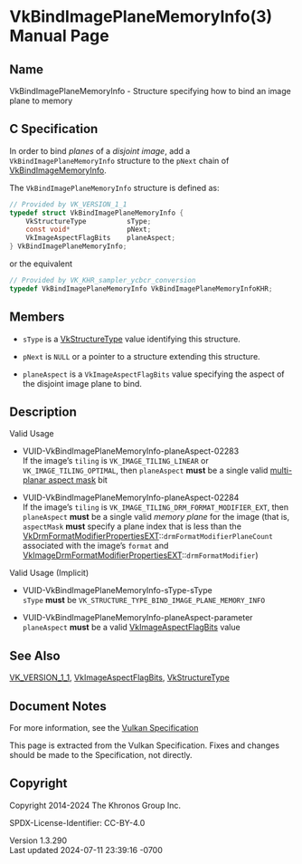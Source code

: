 # VkBindImagePlaneMemoryInfo(3) Manual Page

## Name

VkBindImagePlaneMemoryInfo - Structure specifying how to bind an image
plane to memory



## <a href="#_c_specification" class="anchor"></a>C Specification

In order to bind *planes* of a *disjoint image*, add a
`VkBindImagePlaneMemoryInfo` structure to the `pNext` chain of
[VkBindImageMemoryInfo](https://registry.khronos.org/vulkan/specs/1.3-extensions/man/html/VkBindImageMemoryInfo.html).

The `VkBindImagePlaneMemoryInfo` structure is defined as:

``` c
// Provided by VK_VERSION_1_1
typedef struct VkBindImagePlaneMemoryInfo {
    VkStructureType          sType;
    const void*              pNext;
    VkImageAspectFlagBits    planeAspect;
} VkBindImagePlaneMemoryInfo;
```

or the equivalent

``` c
// Provided by VK_KHR_sampler_ycbcr_conversion
typedef VkBindImagePlaneMemoryInfo VkBindImagePlaneMemoryInfoKHR;
```

## <a href="#_members" class="anchor"></a>Members

- `sType` is a [VkStructureType](https://registry.khronos.org/vulkan/specs/1.3-extensions/man/html/VkStructureType.html) value identifying
  this structure.

- `pNext` is `NULL` or a pointer to a structure extending this
  structure.

- `planeAspect` is a `VkImageAspectFlagBits` value specifying the aspect
  of the disjoint image plane to bind.

## <a href="#_description" class="anchor"></a>Description

Valid Usage

- <a href="#VUID-VkBindImagePlaneMemoryInfo-planeAspect-02283"
  id="VUID-VkBindImagePlaneMemoryInfo-planeAspect-02283"></a>
  VUID-VkBindImagePlaneMemoryInfo-planeAspect-02283  
  If the image’s `tiling` is `VK_IMAGE_TILING_LINEAR` or
  `VK_IMAGE_TILING_OPTIMAL`, then `planeAspect` **must** be a single
  valid <a
  href="https://registry.khronos.org/vulkan/specs/1.3-extensions/html/vkspec.html#formats-planes-image-aspect"
  target="_blank" rel="noopener">multi-planar aspect mask</a> bit

- <a href="#VUID-VkBindImagePlaneMemoryInfo-planeAspect-02284"
  id="VUID-VkBindImagePlaneMemoryInfo-planeAspect-02284"></a>
  VUID-VkBindImagePlaneMemoryInfo-planeAspect-02284  
  If the image’s `tiling` is `VK_IMAGE_TILING_DRM_FORMAT_MODIFIER_EXT`,
  then `planeAspect` **must** be a single valid *memory plane* for the
  image (that is, `aspectMask` **must** specify a plane index that is
  less than the
  [VkDrmFormatModifierPropertiesEXT](https://registry.khronos.org/vulkan/specs/1.3-extensions/man/html/VkDrmFormatModifierPropertiesEXT.html)::`drmFormatModifierPlaneCount`
  associated with the image’s `format` and
  [VkImageDrmFormatModifierPropertiesEXT](https://registry.khronos.org/vulkan/specs/1.3-extensions/man/html/VkImageDrmFormatModifierPropertiesEXT.html)::`drmFormatModifier`)

Valid Usage (Implicit)

- <a href="#VUID-VkBindImagePlaneMemoryInfo-sType-sType"
  id="VUID-VkBindImagePlaneMemoryInfo-sType-sType"></a>
  VUID-VkBindImagePlaneMemoryInfo-sType-sType  
  `sType` **must** be `VK_STRUCTURE_TYPE_BIND_IMAGE_PLANE_MEMORY_INFO`

- <a href="#VUID-VkBindImagePlaneMemoryInfo-planeAspect-parameter"
  id="VUID-VkBindImagePlaneMemoryInfo-planeAspect-parameter"></a>
  VUID-VkBindImagePlaneMemoryInfo-planeAspect-parameter  
  `planeAspect` **must** be a valid
  [VkImageAspectFlagBits](https://registry.khronos.org/vulkan/specs/1.3-extensions/man/html/VkImageAspectFlagBits.html) value

## <a href="#_see_also" class="anchor"></a>See Also

[VK_VERSION_1_1](https://registry.khronos.org/vulkan/specs/1.3-extensions/man/html/VK_VERSION_1_1.html),
[VkImageAspectFlagBits](https://registry.khronos.org/vulkan/specs/1.3-extensions/man/html/VkImageAspectFlagBits.html),
[VkStructureType](https://registry.khronos.org/vulkan/specs/1.3-extensions/man/html/VkStructureType.html)

## <a href="#_document_notes" class="anchor"></a>Document Notes

For more information, see the <a
href="https://registry.khronos.org/vulkan/specs/1.3-extensions/html/vkspec.html#VkBindImagePlaneMemoryInfo"
target="_blank" rel="noopener">Vulkan Specification</a>

This page is extracted from the Vulkan Specification. Fixes and changes
should be made to the Specification, not directly.

## <a href="#_copyright" class="anchor"></a>Copyright

Copyright 2014-2024 The Khronos Group Inc.

SPDX-License-Identifier: CC-BY-4.0

Version 1.3.290  
Last updated 2024-07-11 23:39:16 -0700
